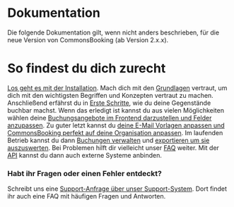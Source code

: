 # Dokumentation

Die folgende Dokumentation gilt, wenn nicht anders beschrieben, für die neue Version von CommonsBooking (ab Version 2.x.x).

# So findest du dich zurecht

[Los geht es mit der Installation](/dokumentation/installation/installieren).
Mach dich mit den [Grundlagen](/dokumentation/grundlagen) vertraut, um dich mit den wichtigsten Begriffen und Konzepten vertraut zu machen.
Anschließend erfährst du in [Erste Schritte](/dokumentation/erste-schritte/), wie du deine Gegenstände buchbar machst.
Wenn das erledigt ist kannst du aus vielen Möglichkeiten wählen deine [Buchungsangebote im Frontend darzustellen und Felder anzupassen](/dokumentation/einstellungen).
Zu guter letzt kannst du [deine E-Mail Vorlagen anpassen und CommonsBooking perfekt auf deine Organisation anpassen](/dokumentation/einstellungen-2/).
Im laufenden Betrieb kannst du dann [Buchungen verwalten](/dokumentation/buchungen-verwalten/) und [exportieren um sie auszuswerten](/dokumentation/einstellungen-2/export). Bei Problemen hilft dir vielleicht unser [FAQ](/dokumentation/hauefige-fragen-faq) weiter. Mit der [API](/dokumentation/schnittstellen-api) kannst du dann auch externe Systeme anbinden.

### Habt ihr Fragen oder einen Fehler entdeckt?

Schreibt uns eine [Support-Anfrage über unser Support-System](https://support.commonsbooking.org).
Dort findet ihr auch eine FAQ mit häufigen Fragen und Antworten.
